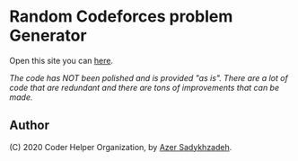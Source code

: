 # Random Codeforces problem Generator
Open this site you can [here](https://coder-helper.github.io/random-problem/).

*The code has NOT been polished and is provided "as is". There are a lot of code that are redundant and there are tons of improvements that can be made.*

## Author
(C) 2020 Coder Helper Organization, by [Azer Sadykhzadeh](https://github.com/sadykhzadeh).
